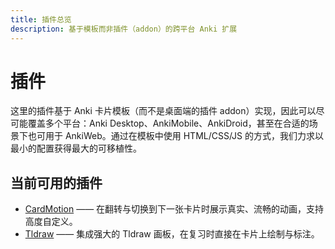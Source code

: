 ```yaml
---
title: 插件总览
description: 基于模板而非插件（addon）的跨平台 Anki 扩展
---
```


# 插件

<!--@include: @/parts/header.md -->

这里的插件基于 Anki 卡片模板（而不是桌面端的插件 addon）实现，因此可以尽可能覆盖多个平台：Anki Desktop、AnkiMobile、AnkiDroid，甚至在合适的场景下也可用于 AnkiWeb。通过在模板中使用 HTML/CSS/JS 的方式，我们力求以最小的配置获得最大的可移植性。

## 当前可用的插件

- [CardMotion](/zh/extension/card-motion) —— 在翻转与切换到下一张卡片时展示真实、流畅的动画，支持高度自定义。
- [Tldraw](/zh/extension/tldraw) —— 集成强大的 Tldraw 画板，在复习时直接在卡片上绘制与标注。

<!--@include: @/parts/feedback-zh.md -->
